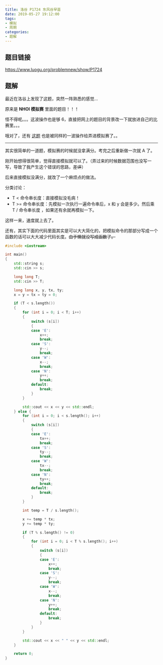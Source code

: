 ```yaml
---
title: 洛谷 P1724 东风谷早苗
date: 2019-05-27 19:12:00
tags:
- 模拟
- 周期
categories: 
- 题解
---
```


## 题目链接

https://www.luogu.org/problemnew/show/P1724

<!-- More -->

## 题解

最近在洛谷上发现了这题，突然一阵熟悉的感觉...

原来是 **NHOI 模拟赛** 里面的题目！！！

怪不得呢。。。这波操作也是够 6，直接把网上的题目的背景改一下就放进自己的比赛里。。。

哦对了，还有 [这题](https://www.luogu.org/problemnew/show/P3984) 也是被同样的一波操作给弄进模拟赛了。。

------

其实很简单的一道题，模拟赛的时候就没拿满分。考完之后重新做一次就 A 了。

刚开始想得很简单，觉得直接模拟就可以了。（弄过来的时候数据范围也没写一写，导致了我产生这个错误的思路，~~差评~~）

后来直接模拟没满分，就改了一个麻烦点的做法。

分类讨论：

- T < 命令串长度：直接模拟没毛病！
- T >= 命令串长度：先模拟一次执行一遍命令串后，x 和 y 会是多少。然后乘 T / 命令串长度 ，如果还有余就再模拟一下。

这样一来，速度就上去了。

还有，其实下面的代码里面其实是可以大大简化的，把模拟命令的那部分写成一个函数的话可以大大减少代码长度。~~由于懒就没写成函数了。~~

```cpp
#include <iostream>

int main()
{
    std::string s;
    std::cin >> s;

    long long T;
    std::cin >> T;

    long long x, y, tx, ty;
    x = y = tx = ty = 0;

    if (T < s.length())
    {
        for (int i = 0; i < T; i++)
        {
            switch (s[i])
            {
            case 'E':
                x++;
                break;
            case 'S':
                y--;
                break;
            case 'W':
                x--;
                break;
            case 'N':
                y++;
                break;
            default:
                break;
            }
        }

        std::cout << x << y << std::endl;
    } else {
        for (int i = 0; i < s.length(); i++)
        {
            switch (s[i])
            {
            case 'E':
                tx++;
                break;
            case 'S':
                ty--;
                break;
            case 'W':
                tx--;
                break;
            case 'N':
                ty++;
                break;
            default:
                break;
            }
        }

        int temp = T / s.length();

        x += temp * tx;
        y += temp * ty;

        if (T % s.length() != 0)
        {
            for (int i = 0; i < T % s.length(); i++)
            {
                switch (s[i])
                {
                case 'E':
                    x++;
                    break;
                case 'S':
                    y--;
                    break;
                case 'W':
                    x--;
                    break;
                case 'N':
                    y++;
                    break;
                default:
                    break;
                }
            }
        }

        std::cout << x << " " << y << std::endl;
    }

    return 0;
}
```